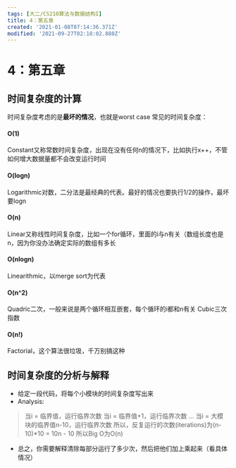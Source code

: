 ```yaml
---
tags: [大二/CS210算法与数据结构I]
title: 4：第五章
created: '2021-01-08T07:14:36.371Z'
modified: '2021-09-27T02:18:02.880Z'
---
```


# 4：第五章
## 时间复杂度的计算
时间复杂度考虑的是**最坏的情况**，也就是worst case
常见的时间复杂度：
#### O(1)
Constant又称常数时间复杂度，出现在没有任何n的情况下，比如执行x++，不管如何增大数据量都不会改变运行时间
#### O(logn)
Logarithmic对数，二分法是最经典的代表。最好的情况也要执行1/2的操作，最坏要logn
#### O(n)
Linear又称线性时间复杂度，比如一个for循环，里面的i与n有关（数组长度也是n，因为你没办法确定实际的数组有多长
#### O(nlogn)
Linearithmic，以merge sort为代表
#### O(n^2)
Quadric二次，一般来说是两个循环相互嵌套，每个循环的i都和n有关
Cubic三次
指数
#### O(n!)
Factorial，这个算法很垃圾，千万别搞这种

## 时间复杂度的分析与解释
- 给定一段代码，将每个小模块的时间复杂度写出来
- Analysis:
> 当i = 临界值，运行临界次数
当i = 临界值+1，运行临界次数
...
当i = 大模块的临界值n-10，运行临界次数
所以，反复运行的次数(iterations)为(n-10)*10 = 10n - 10
所以Big O为O(n)
- 总之，你需要解释清除每部分运行了多少次，然后把他们加上乘起来（看具体情况）
